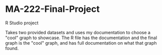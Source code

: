 # MA-222-Final-Project
R Studio project

Takes two provided datasets and uses my documentation to choose a "cool" graph to showcase. The R file has the documentation and the final graph is the "cool" graph, and has full documentation on what that graph found.
